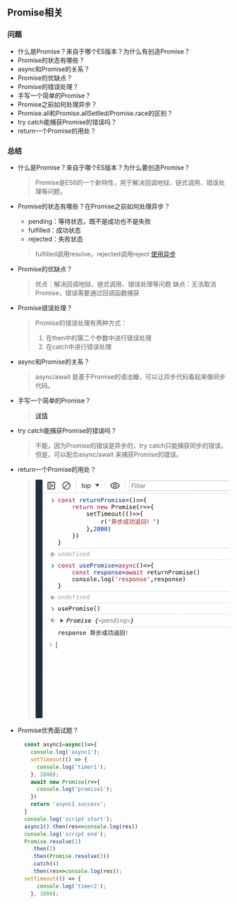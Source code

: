 ## Promise相关

### 问题
- 什么是Promise？来自于哪个ES版本？为什么有创造Promise？
- Promise的状态有哪些？
- async和Promise的关系？
- Promise的优缺点？
- Promise的错误处理？
- 手写一个简单的Promise？
- Promise之前如何处理异步？
- Promise.all和Promise.allSetlled/Promise.race的区别？
- try catch能捕获Promise的错误吗？
- return一个Promise的用处？

### 总结
- 什么是Promise？来自于哪个ES版本？为什么要创造Promise？
  > Promise是ES6的一个新特性，用于解决回调地狱、链式调用、错误处理等问题。

- Promise的状态有哪些？在Promise之前如何处理异步？
  - pending：等待状态，既不是成功也不是失败
  - fulfilled：成功状态
  - rejected：失败状态

  > fulfilled调用resolve，rejected调用reject
  > [使用异步](./[⭐⭐⭐⭐⭐]-异步.md#使用异步)

- Promise的优缺点？
  > 优点：解决回调地狱、链式调用、错误处理等问题
  > 缺点：无法取消Promise，错误需要通过回调函数捕获

- Promise错误处理？
  > Promise的错误处理有两种方式：
  > 1. 在then中的第二个参数中进行错误处理
  > 2. 在catch中进行错误处理

- async和Promise的关系？
  >  async/await 是基于Promise的语法糖，可以让异步代码看起来像同步代码。

- 手写一个简单的Promise？
  > [详情](./[⭐⭐⭐⭐⭐]-异步.md#内置对象相关)

- try catch能捕获Promise的错误吗？
  > 不能，因为Promise的错误是异步的，try catch只能捕获同步的错误。
  > 但是，可以配合async/await 来捕获Promise的错误。

- return一个Promise的用处？
  > ![图 0](../images/ed4cf6cb5b623f69c415251f0e0b59bcfc7424fb787be6e88dfe1819abadc855.png)  

- Promise优秀面试题？
  ```js
    const async1=async()=>{
      console.log('async1');
      setTimeout(() => {
        console.log('timer1');
      }, 2000);
      await new Promise(r=>{
        console.log('promise1');
      })
      return 'async1 success';
    }
    console.log('script start');
    async1().then(res=>console.log(res))
    console.log('script end');
    Promise.resolve(1)
      .then(2)
      .then(Promise.resolve(3))
      .catch(4)
      .then(res=>console.log(res));
    setTimeout(() => {
        console.log('timer2');
      }, 1000);
  ```